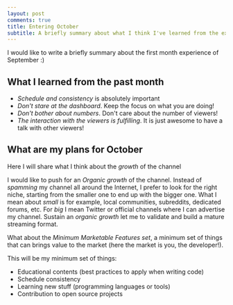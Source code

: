 ```yaml
---
layout: post
comments: true
title: Entering October
subtitle: A briefly summary about what I think I've learned from the experience of September
---
```


I would like to write a briefly summary about the first month experience of September :)

## What I learned from the past month

- _Schedule and consistency_ is absolutely important
- _Don't stare at the dashboard_. Keep the focus on what you are doing!
- _Don't bother about numbers_. Don't care about the number of viewers!
- _The interaction with the viewers is fulfilling_. It is just awesome to have a talk with other viewers!

## What are my plans for October

Here I will share what I think about the _growth_ of the channel

I would like to push for an _Organic growth_ of the channel. Instead of _spamming_ my channel all around the Internet, I prefer to look for the right niche, starting from the smaller one to end up with the bigger one. What I mean about _small_ is for example, local communities, subreddits, dedicated forums, etc. For _big_ I mean Twitter or official channels where I can advertise my channel. Sustain an _organic growth_ let me to validate and build a mature streaming format.

What about the _Minimum Marketable Features set_, a minimum set of things that can brings value to the market (here the market is you, the developer!).

This will be my minimum set of things:

- Educational contents (best practices to apply when writing code)
- Schedule consistency
- Learning new stuff (programming languages or tools)
- Contribution to open source projects
